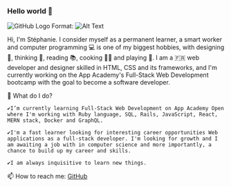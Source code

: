 ### Hello world 👋

<!--
**Pixelus/Pixelus** is a ✨ _special_ ✨ repository because its `README.md` (this file) appears on your GitHub profile.
-->
![GitHub Logo](/images/logo.png)
Format: ![Alt Text](url)

Hi, I'm Stéphanie. I consider myself as a permanent learner, a smart worker and computer programming 💻 is one of my biggest hobbies, with designing 🎨, thinking 🤔, reading 📚, cooking 👩‍🍳 and playing 🏸. I am a 🇫🇷 web developer and designer skilled in HTML, CSS and its frameworks, and I'm currently working on the App Academy's Full-Stack Web Development bootcamp with the goal to become a software developer.

🌱 What do I do?
  
    ✔️I’m currently learning Full-Stack Web Development on App Academy Open where I'm working with Ruby language, SQL, Rails, JavaScript, React, MERN stack, Docker and GraphQL.
    
    ✔️I'm a fast learner looking for interesting career opportunities Web applications as a full-stack developer. I'm looking for growth and I am awaiting a job with in computer science and more importantly, a chance to build up my career and skills.

    ✔️I am always inquisitive to learn new things. 


📫 How to reach me: [GitHub](https://github.com/Pixelus)


